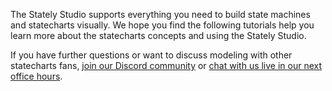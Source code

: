 The Stately Studio supports everything you need to build state machines and statecharts visually. We hope you find the following tutorials help you learn more about the statecharts concepts and using the Stately Studio. 

If you have further questions or want to discuss modeling with other statecharts fans, [join our Discord community](https://discord.gg/xstate) or [chat with us live in our next office hours](https://youtube.com/c/statelyai).